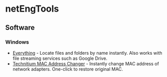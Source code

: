 # netEngTools

## Software

### Windows

- [Everything](https://www.voidtools.com/) -  Locate files and folders by name instantly. Also works with file streaming services such as Google Drive.</br>
- [Technitium MAC Address Changer](https://technitium.com/tmac/) -  Instantly change MAC address of network adapters. One-click to restore original MAC. </br>
